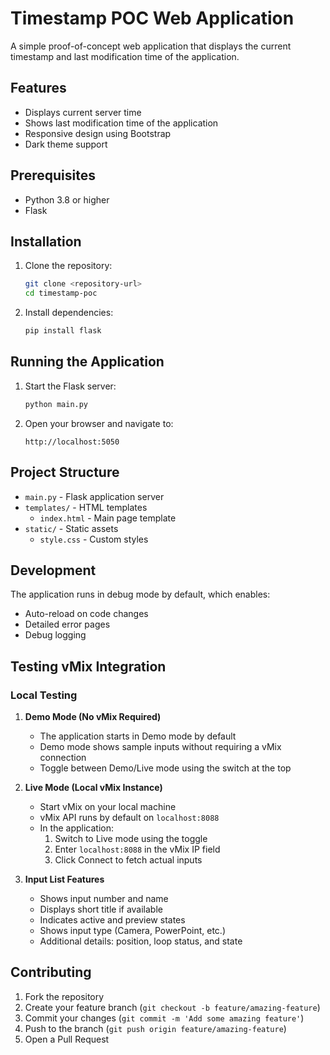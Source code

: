 # Timestamp POC Web Application

A simple proof-of-concept web application that displays the current timestamp and last modification time of the application.

## Features

- Displays current server time
- Shows last modification time of the application
- Responsive design using Bootstrap
- Dark theme support

## Prerequisites

- Python 3.8 or higher
- Flask

## Installation

1. Clone the repository:
   ```bash
   git clone <repository-url>
   cd timestamp-poc
   ```

2. Install dependencies:
   ```bash
   pip install flask
   ```

## Running the Application

1. Start the Flask server:
   ```bash
   python main.py
   ```

2. Open your browser and navigate to:
   ```
   http://localhost:5050
   ```

## Project Structure

- `main.py` - Flask application server
- `templates/` - HTML templates
  - `index.html` - Main page template
- `static/` - Static assets
  - `style.css` - Custom styles

## Development

The application runs in debug mode by default, which enables:
- Auto-reload on code changes
- Detailed error pages
- Debug logging

## Testing vMix Integration

### Local Testing

1. **Demo Mode (No vMix Required)**
   - The application starts in Demo mode by default
   - Demo mode shows sample inputs without requiring a vMix connection
   - Toggle between Demo/Live mode using the switch at the top

2. **Live Mode (Local vMix Instance)**
   - Start vMix on your local machine
   - vMix API runs by default on `localhost:8088`
   - In the application:
     1. Switch to Live mode using the toggle
     2. Enter `localhost:8088` in the vMix IP field
     3. Click Connect to fetch actual inputs

3. **Input List Features**
   - Shows input number and name
   - Displays short title if available
   - Indicates active and preview states
   - Shows input type (Camera, PowerPoint, etc.)
   - Additional details: position, loop status, and state

## Contributing

1. Fork the repository
2. Create your feature branch (`git checkout -b feature/amazing-feature`)
3. Commit your changes (`git commit -m 'Add some amazing feature'`)
4. Push to the branch (`git push origin feature/amazing-feature`)
5. Open a Pull Request
   